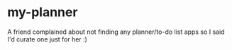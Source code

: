 # my-planner
A friend complained about not finding any planner/to-do list apps so I said I'd curate one just for her :)
